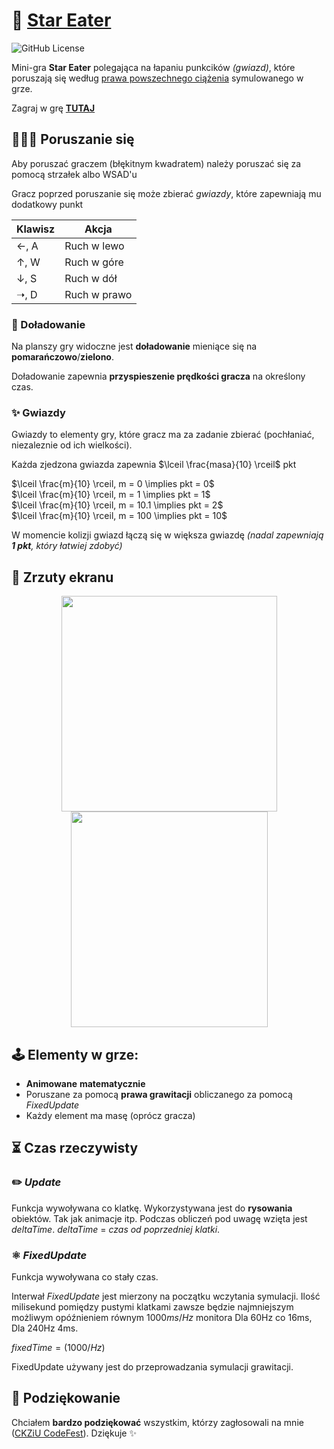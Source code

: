 # 🌠 [Star Eater](https://ckziucodefest.pl/p/moderr/star-eater)

![GitHub License](https://img.shields.io/github/license/Moderrek/StarEater)


Mini-gra **Star Eater** polegająca na łapaniu punkcików _(gwiazd)_, które poruszają się według [prawa powszechnego ciążenia](https://pl.wikipedia.org/wiki/Prawo_powszechnego_ci%C4%85%C5%BCenia) symulowanego w grze.

Zagraj w grę [**TUTAJ**](https://moderrek.github.io/StarEater/)

## 🚶🏽‍♂️ Poruszanie się

Aby poruszać graczem (błękitnym kwadratem) należy poruszać się za pomocą strzałek albo WSAD'u

Gracz poprzed poruszanie się może zbierać _gwiazdy_, które zapewniają mu dodatkowy punkt

| Klawisz | Akcja         |
| ------- | ------------- |
| ←, A    | Ruch w lewo   |
| ↑, W    | Ruch w góre   |
| ↓, S    | Ruch w dół    |
| ➝, D    | Ruch w prawo |

### 🚀 Doładowanie

Na planszy gry widoczne jest **doładowanie** mieniące się na **pomarańczowo**/**zielono**.

Doładowanie zapewnia **przyspieszenie prędkości gracza** na określony czas.

### ✨ Gwiazdy

Gwiazdy to elementy gry, które gracz ma za zadanie zbierać (pochłaniać, niezaleznie od ich wielkości).

Każda zjedzona gwiazda zapewnia $\lceil \frac{masa}{10} \rceil$ pkt

$\lceil \frac{m}{10} \rceil, m = 0 \implies  pkt = 0$  
$\lceil \frac{m}{10} \rceil, m = 1 \implies  pkt = 1$  
$\lceil \frac{m}{10} \rceil, m = 10.1 \implies  pkt = 2$  
$\lceil \frac{m}{10} \rceil, m = 100 \implies  pkt = 10$  


W momencie kolizji gwiazd łączą się w większa gwiazdę _(nadal zapewniają **1 pkt**, który łatwiej zdobyć)_

## 📸 Zrzuty ekranu

<div align="center">

<img src="./images/start.gif" width="345px" height="345px">

<img src="https://github.com/Moderrek/StarEater/assets/16192262/97bfb682-ffd3-473a-9ab7-641fa22ab2f8" width="315px" height="345px">

</div>

## 🕹️ Elementy w grze:
* **Animowane** **matematycznie**
* Poruszane za pomocą **prawa grawitacji** obliczanego za pomocą *FixedUpdate*
* Każdy element ma masę (oprócz gracza)

## ⏳ Czas rzeczywisty

### ✏️ *Update*
Funkcja wywoływana co klatkę. Wykorzystywana jest do **rysowania** obiektów. Tak jak animacje itp. Podczas obliczeń pod uwagę wzięta jest $deltaTime$. $deltaTime$ = *czas od poprzedniej klatki*.

### ⚛ *FixedUpdate*
Funkcja wywoływana co stały czas.

Interwał *FixedUpdate* jest mierzony na początku wczytania symulacji. Ilość milisekund pomiędzy pustymi klatkami zawsze będzie najmniejszym możliwym opóźnieniem równym $1000ms/Hz$ monitora Dla 60Hz co 16ms, Dla 240Hz 4ms.

$fixedTime = (1000 / Hz)$

FixedUpdate używany jest do przeprowadzania symulacji grawitacji.

## 🤝 Podziękowanie

Chciałem **bardzo podziękować** wszystkim, którzy zagłosowali na mnie ([CKZiU CodeFest](https://ckziucodefest.pl/)). Dziękuje ✨

